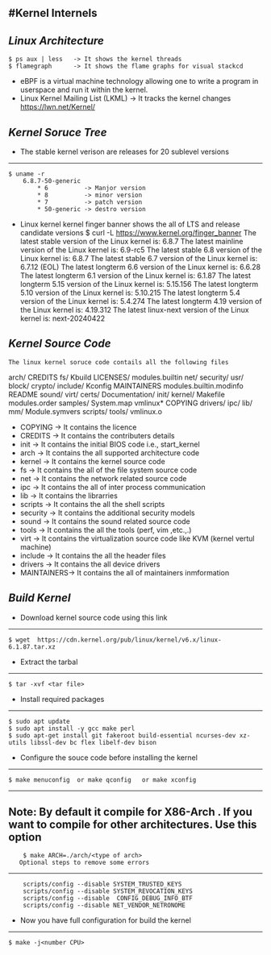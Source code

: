#Kernel Internels
---
***Linux Architecture***
---
	$ ps aux | less   -> It shows the kernel threads
	$ flamegraph      -> It shows the flame graphs for visual stackcd 
 * eBPF is a virtual machine technology allowing one to write a program in userspace and run it within the kernel.
 * Linux Kernel Mailing List (LKML) -> It tracks the kernel changes https://lwn.net/Kernel/ 

***Kernel Soruce Tree***
---
 * The stable kernel verison are releases for 20 sublevel versions
---
	$ uname -r
		6.8.7-50-generic 
			* 6          -> Manjor version
			* 8          -> minor version
			* 7  	     -> patch version
			* 50-generic -> destro version 	
 * Linux kernel kernel finger banner shows the all of LTS and release candidate versions
	$ curl -L https://www.kernel.org/finger_banner
		The latest stable version of the Linux kernel is:             6.8.7
		The latest mainline version of the Linux kernel is:           6.9-rc5
		The latest stable 6.8 version of the Linux kernel is:         6.8.7
		The latest stable 6.7 version of the Linux kernel is:         6.7.12 (EOL)
		The latest longterm 6.6 version of the Linux kernel is:       6.6.28
		The latest longterm 6.1 version of the Linux kernel is:       6.1.87
		The latest longterm 5.15 version of the Linux kernel is:      5.15.156
		The latest longterm 5.10 version of the Linux kernel is:      5.10.215
		The latest longterm 5.4 version of the Linux kernel is:       5.4.274
		The latest longterm 4.19 version of the Linux kernel is:      4.19.312
		The latest linux-next version of the Linux kernel is:         next-20240422

***Kernel Source Code***
---

	The linux kernel soruce code contails all the following files

arch/    CREDITS         fs/       Kbuild   LICENSES/    modules.builtin          net/      security/   usr/
block/   crypto/         include/  Kconfig  MAINTAINERS  modules.builtin.modinfo  README    sound/      virt/
certs/   Documentation/  init/     kernel/  Makefile     modules.order            samples/  System.map  vmlinux*
COPYING  drivers/        ipc/      lib/     mm/          Module.symvers           scripts/  tools/      vmlinux.o

 * COPYING    -> It contains the licence
 * CREDITS    -> It contains the contributers details
 * init       -> It contains the initial BIOS code i.e., start_kernel
 * arch       -> It contains the all supported architecture code
 * kernel     -> It contains the kernel source code
 * fs         -> It contains the all of the file system source code
 * net        -> It contains the network related source code
 * ipc        -> It contains the all of inter process communication
 * lib        -> It contains the librarries
 * scripts    -> It contains the all the shell scripts
 * security   -> It contains the additional security models
 * sound      -> It contains the sound related source code
 * tools      -> It contains the all the tools (perf, vim ,etc.,.)
 * virt       -> It contains the virtualization source code like KVM (kernel vertul machine)
 * include    -> It contains the all the header files
 * drivers    -> It contains the all device drivers 
 * MAINTAINERS-> It contains the all of maintainers inmformation

***Build Kernel***
---

 * Download kernel source code using this link
---
	$ wget  https://cdn.kernel.org/pub/linux/kernel/v6.x/linux-6.1.87.tar.xz
 * Extract the tarbal
--- 
	$ tar -xvf <tar file>
 * Install required packages
---
	$ sudo apt update
	$ sudo apt install -y gcc make perl
	$ sudo apt-get install git fakeroot build-essential ncurses-dev xz-utils libssl-dev bc flex libelf-dev bison
 * Configure the souce code before installing the kernel
---
	$ make menuconfig  or make qconfig   or make xconfig
---
 Note: By default it compile for X86-Arch . If you want to compile for other architectures. Use this option
---
		$ make ARCH=./arch/<type of arch>
       Optional steps to remove some errors
---
  		scripts/config --disable SYSTEM_TRUSTED_KEYS
  		scripts/config --disable SYSTEM_REVOCATION_KEYS
  		scripts/config --disable  CONFIG_DEBUG_INFO_BTF
  		scripts/config --disable NET_VENDOR_NETRONOME
 * Now you have full configuration for build the kernel
---
	$ make -j<number CPU>
 
 
